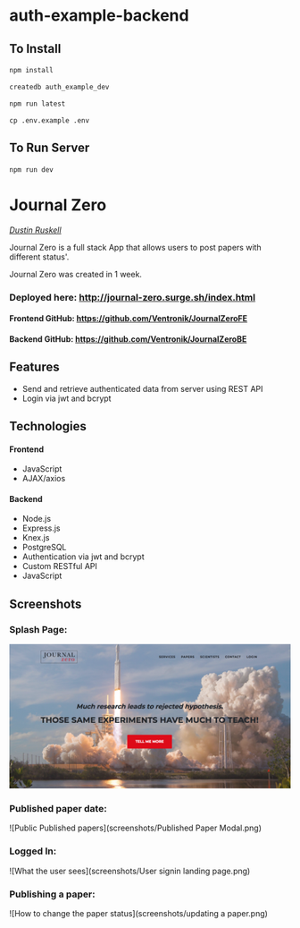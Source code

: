 # auth-example-backend

## To Install

```
npm install
```

```
createdb auth_example_dev
```

```
npm run latest
```

```
cp .env.example .env
```

## To Run Server

```
npm run dev
```
# Journal Zero


*[Dustin Ruskell](https://github.com/ventronik "Dustin Ruskell's GitHub")*


Journal Zero is a full stack App that allows users to post papers with different status'.

Journal Zero was created in 1 week.


### Deployed here: http://journal-zero.surge.sh/index.html
#### Frontend GitHub: https://github.com/Ventronik/JournalZeroFE
#### Backend GitHub: https://github.com/Ventronik/JournalZeroBE

## Features
- Send and retrieve authenticated data from server using REST API
- Login via jwt and bcrypt

## Technologies
#### Frontend
- JavaScript
- AJAX/axios

#### Backend
- Node.js
- Express.js
- Knex.js
- PostgreSQL
- Authentication via jwt and bcrypt
- Custom RESTful API
- JavaScript

## Screenshots

### Splash Page:
![Splash Page](screenshots/LandingPage.png)

### Published paper date:
![Public Published papers](screenshots/Published Paper Modal.png)

### Logged In:
![What the user sees](screenshots/User signin landing page.png)

### Publishing a paper:
![How to change the paper status](screenshots/updating a paper.png)

